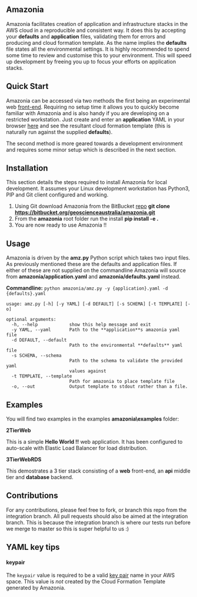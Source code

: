 ## Amazonia

Amazonia facilitates creation of application and infrastructure stacks in the AWS cloud in a reproducible and consistent way. It does this by accepting your **defaults** and **application** files, validating them for errors and producing and cloud formation template. As the name implies the **defaults** file states all the environmental settings. It is highly recommended to spend some time to review and customise this to your environment. This will speed up development by freeing you up to focus your efforts on application stacks.

## Quick Start

Amazonia can be accessed via two methods the first being an experimental web [front-end](http://amazonia.gadevs.ga/amazonia/web/index.html). Requiring no setup time it allows you to quickly become familiar with Amazonia and is also handy if you are developing on a restricted workstation. Just create and enter an **application** YAML in your browser [here](http://amazonia.gadevs.ga/amazonia/web/index.html) and see the resultant cloud formation template (this is naturally run against the supplied **defaults**).

The second method is more geared towards a development environment and requires some minor setup which is described in the next section.

## Installation

This section details the steps required to install Amazonia for local development. It assumes your Linux development workstation has Python3, PIP and Git client configured and working.

1. Using Git download Amazonia from the BitBucket [repo](https://bitbucket.org/geoscienceaustralia/amazonia.git)
    **git clone https://bitbucket.org/geoscienceaustralia/amazonia.git**
2. From the **amazonia** root folder run the install
    **pip install -e .**
3. You are now ready to use Amazonia !!

## Usage

Amazonia is driven by the **amz.py** Python script which takes two input files. As previously mentioned these are the defaults and application files. If either of these are not supplied on the commandline Amazonia will source from **amazonia/application.yaml** and **amazonia/defaults.yaml** instead.

**Commandline:** `python amazonia/amz.py -y {application}.yaml -d {defaults}.yaml`

    usage: amz.py [-h] [-y YAML] [-d DEFAULT] [-s SCHEMA] [-t TEMPLATE] [-o]

    optional arguments:
      -h, --help            show this help message and exit
      -y YAML, --yaml       Path to the **application**s amazonia yaml file
      -d DEFAULT, --default
                            Path to the environmental **defaults** yaml file
      -s SCHEMA, --schema
                            Path to the schema to validate the provided yaml
                            values against
      -t TEMPLATE, --template
                            Path for amazonia to place template file
      -o, --out             Output template to stdout rather than a file.


## Examples

You will find two examples in the examples **amazonia\examples** folder:

**2TierWeb**

This is a simple **Hello World !!** web application. It has been configured to auto-scale with Elastic Load Balancer for load distribution.

**3TierWebRDS**

This demostrates a 3 tier stack consisting of a **web** front-end, an **api** middle tier and **database** backend.

## Contributions

For any contributions, please feel free to fork, or branch this repo from the integration branch. All pull requests should also be aimed at the integration branch.
This is because the integration branch is where our tests run before we merge to master so this is super helpful to us :)

## YAML key tips

#### keypair
The `keypair` value is required to be a valid [key pair](http://docs.aws.amazon.com/AWSEC2/latest/UserGuide/ec2-key-pairs.html) name in your AWS space. This value is *not* created by the Cloud Formation Template generated by Amazonia.
